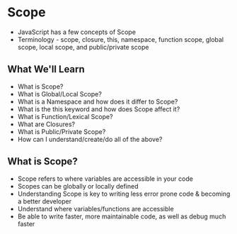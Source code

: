 # Scope

- JavaScript has a few concepts of Scope
- Terminology - scope, closure, this, namespace, function scope, global scope, local scope, and public/private scope

## What We'll Learn

- What is Scope?
- What is Global/Local Scope?
- What is a Namespace and how does it differ to Scope?
- What is the this keyword and how does Scope affect it?
- What is Function/Lexical Scope?
- What are Closures?
- What is Public/Private Scope?
- How can I understand/create/do all of the above?

## What is Scope?

- Scope refers to where variables are accessible in your code
- Scopes can be globally or locally defined
- Understanding Scope is key to writing less error prone code & becoming a better developer
- Understand where variables/functions are accessible
- Be able to write faster, more maintainable code, as well as debug much faster
